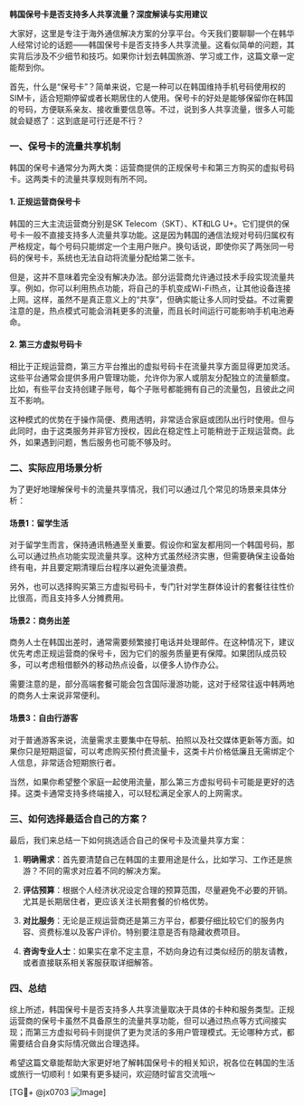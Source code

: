 **韩国保号卡是否支持多人共享流量？深度解读与实用建议**

大家好，这里是专注于海外通信解决方案的分享平台。今天我们要聊聊一个在韩华人经常讨论的话题——韩国保号卡是否支持多人共享流量。这看似简单的问题，其实背后涉及不少细节和技巧。如果你计划去韩国旅游、学习或工作，这篇文章一定能帮到你。

首先，什么是“保号卡”？简单来说，它是一种可以在韩国维持手机号码使用权的SIM卡，适合短期停留或者长期居住的人使用。保号卡的好处是能够保留你在韩国的号码，方便联系亲友、接收重要信息等。不过，说到多人共享流量，很多人可能就会疑惑了：这到底是可行还是不行？

### 一、保号卡的流量共享机制

韩国的保号卡通常分为两大类：运营商提供的正规保号卡和第三方购买的虚拟号码卡。这两类卡的流量共享规则有所不同。

#### 1. **正规运营商保号卡**
韩国的三大主流运营商分别是SK Telecom（SKT）、KT和LG U+。它们提供的保号卡一般不直接支持多人流量共享功能。这是因为韩国的通信法规对号码归属权有严格规定，每个号码只能绑定一个主用户账户。换句话说，即使你买了两张同一号码的保号卡，系统也无法自动将流量分配给第二张卡。

但是，这并不意味着完全没有解决办法。部分运营商允许通过技术手段实现流量共享。例如，你可以利用热点功能，将自己的手机变成Wi-Fi热点，让其他设备连接上网。这样，虽然不是真正意义上的“共享”，但确实能让多人同时受益。不过需要注意的是，热点模式可能会消耗更多的流量，而且长时间运行可能影响手机电池寿命。

#### 2. **第三方虚拟号码卡**
相比于正规运营商，第三方平台推出的虚拟号码卡在流量共享方面显得更加灵活。这些平台通常会提供多用户管理功能，允许你为家人或朋友分配独立的流量额度。比如，有些平台支持创建子账号，每个子账号都能拥有自己的流量包，且彼此之间互不影响。

这种模式的优势在于操作简便、费用透明，非常适合家庭或团队出行时使用。但与此同时，由于这类服务并非官方授权，因此在稳定性上可能稍逊于正规运营商。此外，如果遇到问题，售后服务也可能不够及时。

### 二、实际应用场景分析

为了更好地理解保号卡的流量共享情况，我们可以通过几个常见的场景来具体分析：

#### 场景1：留学生活
对于留学生而言，保持通讯畅通至关重要。假设你和室友都用同一个韩国号码，那么可以通过热点功能实现流量共享。这种方式虽然经济实惠，但需要确保主设备始终有电，并且要定期清理后台程序以避免流量浪费。

另外，也可以选择购买第三方虚拟号码卡，专门针对学生群体设计的套餐往往性价比很高，而且支持多人分摊费用。

#### 场景2：商务出差
商务人士在韩国出差时，通常需要频繁接打电话并处理邮件。在这种情况下，建议优先考虑正规运营商的保号卡，因为它们的服务质量更有保障。如果团队成员较多，可以考虑租借额外的移动热点设备，以便多人协作办公。

需要注意的是，部分高端套餐可能会包含国际漫游功能，这对于经常往返中韩两地的商务人士来说非常便利。

#### 场景3：自由行游客
对于普通游客来说，流量需求主要集中在导航、拍照以及社交媒体更新等方面。如果你只是短期逗留，可以考虑购买预付费流量卡，这类卡片价格低廉且无需绑定个人信息，非常适合短期旅行者。

当然，如果你希望整个家庭一起使用流量，那么第三方虚拟号码卡可能是更好的选择。这类卡通常支持多终端接入，可以轻松满足全家人的上网需求。

### 三、如何选择最适合自己的方案？

最后，我们来总结一下如何挑选适合自己的保号卡及流量共享方案：

1. **明确需求**：首先要清楚自己在韩国的主要用途是什么，比如学习、工作还是旅游？不同的需求对应着不同的解决方案。
   
2. **评估预算**：根据个人经济状况设定合理的预算范围，尽量避免不必要的开销。尤其是长期居住者，更应该关注长期套餐的价格优势。

3. **对比服务**：无论是正规运营商还是第三方平台，都要仔细比较它们的服务内容、资费标准以及客户评价。特别要注意是否有隐藏收费项目。

4. **咨询专业人士**：如果实在拿不定主意，不妨向身边有过类似经历的朋友请教，或者直接联系相关客服获取详细解答。

### 四、总结

综上所述，韩国保号卡是否支持多人共享流量取决于具体的卡种和服务类型。正规运营商的保号卡虽然不具备原生的流量共享功能，但可以通过热点等方式间接实现；而第三方虚拟号码卡则提供了更为灵活的多用户管理模式。无论哪种方式，都需要结合自身实际情况做出合理选择。

希望这篇文章能帮助大家更好地了解韩国保号卡的相关知识，祝各位在韩国的生活或旅行一切顺利！如果有更多疑问，欢迎随时留言交流哦～

[TG💪+ @jx0703 ![Image](https://github.com/user-attachments/assets/dbca1d08-cadb-493c-b0ec-ad6f7a83f270)]